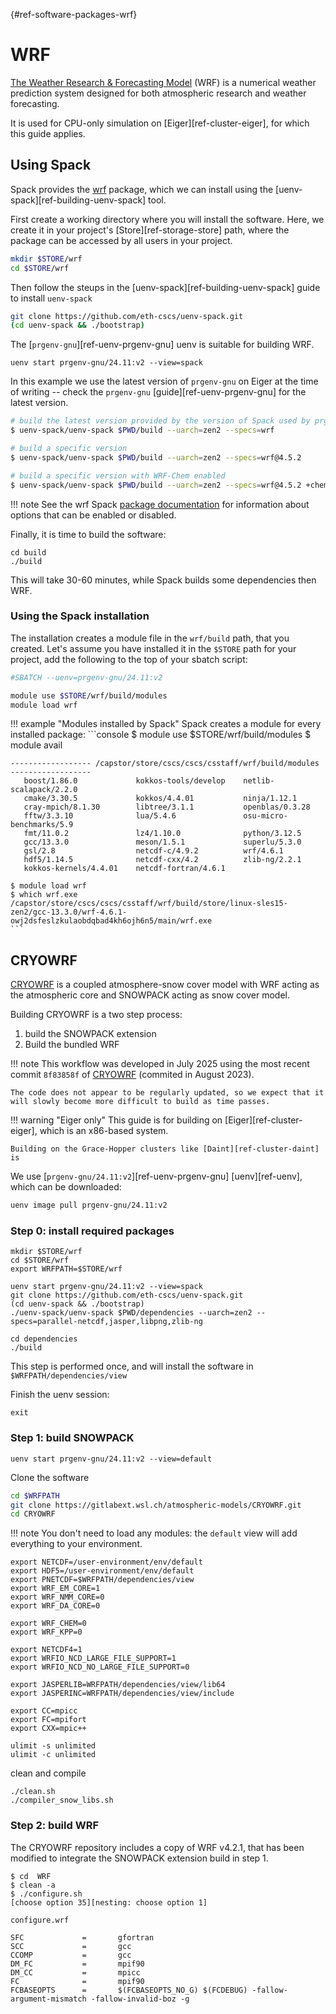 [](){#ref-software-packages-wrf}
# WRF

[The Weather Research & Forecasting Model](https://www.mmm.ucar.edu/models/wrf) (WRF) is a numerical weather prediction system designed for both atmospheric research and weather forecasting.

It is used for CPU-only simulation on [Eiger][ref-cluster-eiger], for which this guide applies.

## Using Spack

Spack provides the [wrf](https://packages.spack.io/package.html?name=wrf) package, which we can install using the [uenv-spack][ref-building-uenv-spack] tool.

First create a working directory where you will install the software.
Here, we create it in your project's [Store][ref-storage-store] path, where the package can be accessed by all users in your project.
```bash
mkdir $STORE/wrf
cd $STORE/wrf
```

Then follow the steups in the [uenv-spack][ref-building-uenv-spack] guide to install `uenv-spack`

```bash
git clone https://github.com/eth-cscs/uenv-spack.git
(cd uenv-spack && ./bootstrap)
```

The [`prgenv-gnu`][ref-uenv-prgenv-gnu] uenv is suitable for building WRF.
```
uenv start prgenv-gnu/24.11:v2 --view=spack
```
In this example we use the latest version of `prgenv-gnu` on Eiger at the time of writing -- check the `prgenv-gnu` [guide][ref-uenv-prgenv-gnu] for the latest version.

```bash
# build the latest version provided by the version of Spack used by prgenv-gnu
$ uenv-spack/uenv-spack $PWD/build --uarch=zen2 --specs=wrf

# build a specific version
$ uenv-spack/uenv-spack $PWD/build --uarch=zen2 --specs=wrf@4.5.2

# build a specific version with WRF-Chem enabled
$ uenv-spack/uenv-spack $PWD/build --uarch=zen2 --specs=wrf@4.5.2 +chem
```

!!! note
    See the wrf Spack [package documentation](https://packages.spack.io/package.html?name=wrf) for information about options that can be enabled or disabled.

Finally, it is time to build the software:

```
cd build
./build
```

This will take 30-60 minutes, while Spack builds some dependencies then WRF.

### Using the Spack installation

The installation creates a module file in the `wrf/build` path, that you created.
Let's assume you have installed it in the `$STORE` path for your project, add the following to the top of your sbatch script:

```bash
#SBATCH --uenv=prgenv-gnu/24.11:v2

module use $STORE/wrf/build/modules
module load wrf
```

!!! example "Modules installed by Spack"
    Spack creates a module for every installed package:
    ```console
    $ module use $STORE/wrf/build/modules
    $ module avail

    ------------------ /capstor/store/cscs/cscs/csstaff/wrf/build/modules ------------------
       boost/1.86.0             kokkos-tools/develop    netlib-scalapack/2.2.0
       cmake/3.30.5             kokkos/4.4.01           ninja/1.12.1
       cray-mpich/8.1.30        libtree/3.1.1           openblas/0.3.28
       fftw/3.3.10              lua/5.4.6               osu-micro-benchmarks/5.9
       fmt/11.0.2               lz4/1.10.0              python/3.12.5
       gcc/13.3.0               meson/1.5.1             superlu/5.3.0
       gsl/2.8                  netcdf-c/4.9.2          wrf/4.6.1
       hdf5/1.14.5              netcdf-cxx/4.2          zlib-ng/2.2.1
       kokkos-kernels/4.4.01    netcdf-fortran/4.6.1

    $ module load wrf
    $ which wrf.exe
    /capstor/store/cscs/cscs/csstaff/wrf/build/store/linux-sles15-zen2/gcc-13.3.0/wrf-4.6.1-owj2dsfeslzkulaobdqbad4kh6ojh6n5/main/wrf.exe
    ```

## CRYOWRF


[CRYOWRF](https://gitlabext.wsl.ch/atmospheric-models/CRYOWRF) is a coupled atmosphere-snow cover model with WRF acting as the atmospheric core and SNOWPACK acting as snow cover model.

Building CRYOWRF is a two step process:

1. build the SNOWPACK extension
2. Build the bundled WRF

!!! note
    This workflow was developed in July 2025 using the most recent commit `8f83858f` of [CRYOWRF](https://gitlabext.wsl.ch/atmospheric-models/CRYOWRF) (commited in August 2023).

    The code does not appear to be regularly updated, so we expect that it will slowly become more difficult to build as time passes.

!!! warning "Eiger only"
    This guide is for building on [Eiger][ref-cluster-eiger], which is an x86-based system.

    Building on the Grace-Hopper clusters like [Daint][ref-cluster-daint] is 

We use [`prgenv-gnu/24.11:v2`][ref-uenv-prgenv-gnu] [uenv][ref-uenv], which can be downloaded:

```bash
uenv image pull prgenv-gnu/24.11:v2
```

### Step 0: install required packages

```
mkdir $STORE/wrf
cd $STORE/wrf
export WRFPATH=$STORE/wrf
```

```
uenv start prgenv-gnu/24.11:v2 --view=spack
git clone https://github.com/eth-cscs/uenv-spack.git
(cd uenv-spack && ./bootstrap)
./uenv-spack/uenv-spack $PWD/dependencies --uarch=zen2 --specs=parallel-netcdf,jasper,libpng,zlib-ng

cd dependencies
./build
```

This step is performed once, and will install the software in `$WRFPATH/dependencies/view`

Finish the uenv session:
```
exit
```

### Step 1: build SNOWPACK


```
uenv start prgenv-gnu/24.11:v2 --view=default
```

Clone the software

```bash
cd $WRFPATH
git clone https://gitlabext.wsl.ch/atmospheric-models/CRYOWRF.git
cd CRYOWRF
```

!!! note
    You don't need to load any modules: the `default` view will add everything to your environment.


```
export NETCDF=/user-environment/env/default
export HDF5=/user-environment/env/default
export PNETCDF=$WRFPATH/dependencies/view
export WRF_EM_CORE=1
export WRF_NMM_CORE=0
export WRF_DA_CORE=0

export WRF_CHEM=0
export WRF_KPP=0

export NETCDF4=1
export WRFIO_NCD_LARGE_FILE_SUPPORT=1
export WRFIO_NCD_NO_LARGE_FILE_SUPPORT=0

export JASPERLIB=WRFPATH/dependencies/view/lib64
export JASPERINC=WRFPATH/dependencies/view/include

export CC=mpicc
export FC=mpifort
export CXX=mpic++

ulimit -s unlimited
ulimit -c unlimited
```

clean and compile
```
./clean.sh
./compiler_snow_libs.sh
```


### Step 2: build WRF

The CRYOWRF repository includes a copy of WRF v4.2.1, that has been modified to integrate the SNOWPACK extension build in step 1.

```console
$ cd  WRF
$ clean -a
$ ./configure.sh
[choose option 35][nesting: choose option 1]
```

`configure.wrf`
```
SFC             =       gfortran
SCC             =       gcc
CCOMP           =       gcc
DM_FC           =       mpif90
DM_CC           =       mpicc
FC              =       mpif90
FCBASEOPTS      =       $(FCBASEOPTS_NO_G) $(FCDEBUG) -fallow-argument-mismatch -fallow-invalid-boz -g
```


